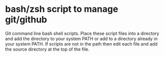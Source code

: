 # bash/zsh script to manage git/github
Git command line bash shell scripts.
Place these script files into a directory and add the directory to your system PATH or add to a directory already in your system PATH. If scripts are not in the path then edit each file and add the source directory at the top of the file.


